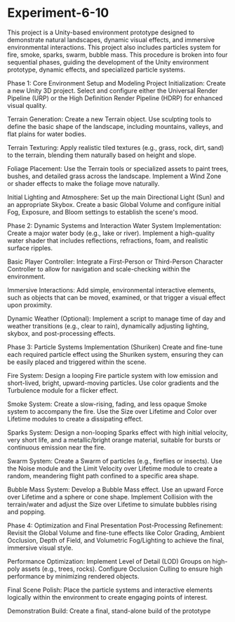# Experiment-6-10
This project is a Unity-based environment prototype designed to demonstrate natural landscapes, dynamic visual effects, and immersive environmental interactions. This project also includes particles system for fire, smoke, sparks, swarm, bubble mass. 
This procedure is broken into four sequential phases, guiding the development of the Unity environment prototype, dynamic effects, and specialized particle systems.

Phase 1: Core Environment Setup and Modeling
Project Initialization: Create a new Unity 3D project. Select and configure either the Universal Render Pipeline (URP) or the High Definition Render Pipeline (HDRP) for enhanced visual quality.

Terrain Generation: Create a new Terrain object. Use sculpting tools to define the basic shape of the landscape, including mountains, valleys, and flat plains for water bodies.

Terrain Texturing: Apply realistic tiled textures (e.g., grass, rock, dirt, sand) to the terrain, blending them naturally based on height and slope.

Foliage Placement: Use the Terrain tools or specialized assets to paint trees, bushes, and detailed grass across the landscape. Implement a Wind Zone or shader effects to make the foliage move naturally.

Initial Lighting and Atmosphere: Set up the main Directional Light (Sun) and an appropriate Skybox. Create a basic Global Volume and configure initial Fog, Exposure, and Bloom settings to establish the scene's mood.

Phase 2: Dynamic Systems and Interaction
Water System Implementation: Create a major water body (e.g., lake or river). Implement a high-quality water shader that includes reflections, refractions, foam, and realistic surface ripples.

Basic Player Controller: Integrate a First-Person or Third-Person Character Controller to allow for navigation and scale-checking within the environment.

Immersive Interactions: Add simple, environmental interactive elements, such as objects that can be moved, examined, or that trigger a visual effect upon proximity.

Dynamic Weather (Optional): Implement a script to manage time of day and weather transitions (e.g., clear to rain), dynamically adjusting lighting, skybox, and post-processing effects.

Phase 3: Particle Systems Implementation (Shuriken)
Create and fine-tune each required particle effect using the Shuriken system, ensuring they can be easily placed and triggered within the scene.

Fire System: Design a looping Fire particle system with low emission and short-lived, bright, upward-moving particles. Use color gradients and the Turbulence module for a flicker effect.

Smoke System: Create a slow-rising, fading, and less opaque Smoke system to accompany the fire. Use the Size over Lifetime and Color over Lifetime modules to create a dissipating effect.

Sparks System: Design a non-looping Sparks effect with high initial velocity, very short life, and a metallic/bright orange material, suitable for bursts or continuous emission near the fire.

Swarm System: Create a Swarm of particles (e.g., fireflies or insects). Use the Noise module and the Limit Velocity over Lifetime module to create a random, meandering flight path confined to a specific area shape.

Bubble Mass System: Develop a Bubble Mass effect. Use an upward Force over Lifetime and a sphere or cone shape. Implement Collision with the terrain/water and adjust the Size over Lifetime to simulate bubbles rising and popping.

Phase 4: Optimization and Final Presentation
Post-Processing Refinement: Revisit the Global Volume and fine-tune effects like Color Grading, Ambient Occlusion, Depth of Field, and Volumetric Fog/Lighting to achieve the final, immersive visual style.

Performance Optimization: Implement Level of Detail (LOD) Groups on high-poly assets (e.g., trees, rocks). Configure Occlusion Culling to ensure high performance by minimizing rendered objects.

Final Scene Polish: Place the particle systems and interactive elements logically within the environment to create engaging points of interest.

Demonstration Build: Create a final, stand-alone build of the prototype
